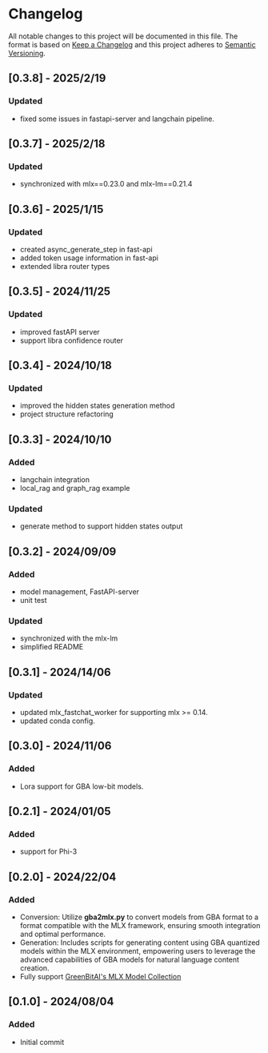 # Changelog

All notable changes to this project will be documented in this file.
The format is based on [Keep a Changelog](http://keepachangelog.com/)
and this project adheres to [Semantic Versioning](http://semver.org/).


## [0.3.8] - 2025/2/19

### Updated

- fixed some issues in fastapi-server and langchain pipeline.

## [0.3.7] - 2025/2/18

### Updated

- synchronized with mlx==0.23.0 and mlx-lm==0.21.4

## [0.3.6] - 2025/1/15

### Updated

- created async_generate_step in fast-api
- added token usage information in fast-api
- extended libra router types

## [0.3.5] - 2024/11/25

### Updated

- improved fastAPI server
- support libra confidence router

## [0.3.4] - 2024/10/18

### Updated

- improved the hidden states generation method
- project structure refactoring

## [0.3.3] - 2024/10/10

### Added

- langchain integration
- local_rag and graph_rag example

### Updated

- generate method to support hidden states output

## [0.3.2] - 2024/09/09

### Added

- model management, FastAPI-server
- unit test

### Updated

- synchronized with the mlx-lm
- simplified README

## [0.3.1] - 2024/14/06

### Updated

- updated mlx_fastchat_worker for supporting mlx >= 0.14.
- updated conda config.

## [0.3.0] - 2024/11/06

### Added

- Lora support for GBA low-bit models.

## [0.2.1] - 2024/01/05

### Added

- support for Phi-3

## [0.2.0] - 2024/22/04

### Added

- Conversion: Utilize **gba2mlx.py** to convert models from GBA format to a format compatible with the MLX framework, ensuring smooth integration and optimal performance.
- Generation: Includes scripts for generating content using GBA quantized models within the MLX environment, empowering users to leverage the advanced capabilities of GBA models for natural language content creation.
- Fully support [GreenBitAI's MLX Model Collection](https://huggingface.co/collections/GreenBitAI/greenbitai-mlx-llm-6614eb6ceb8da657c2b4ed58)

## [0.1.0] - 2024/08/04

### Added

- Initial commit